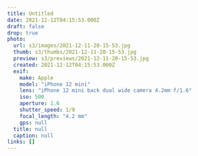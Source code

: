 ```yaml
---
title: Untitled
date: 2021-12-12T04:15:53.000Z
draft: false
drop: true
photo:
  url: s3/images/2021-12-11-20-15-53.jpg
  thumb: s3/thumbs/2021-12-11-20-15-53.jpg
  preview: s3/previews/2021-12-11-20-15-53.jpg
  created: 2021-12-12T04:15:53.000Z
  exif:
    make: Apple
    model: "iPhone 12 mini"
    lens: "iPhone 12 mini back dual wide camera 4.2mm f/1.6"
    iso: 500
    aperture: 1.6
    shutter_speed: 1/9
    focal_length: "4.2 mm"
    gps: null
  title: null
  caption: null
links: []
---
```

